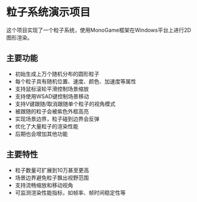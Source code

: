 # 粒子系统演示项目

这个项目实现了一个粒子系统，使用MonoGame框架在Windows平台上进行2D图形渲染。

## 主要功能

- 初始生成上万个随机分布的圆形粒子
- 每个粒子具有随机位置、速度、颜色、加速度等属性
- 支持鼠标滚轮平滑控制场景缩放
- 支持使用WSAD键控制场景移动
- 支持V键跟随/取消跟随单个粒子的视角模式
- 被跟随的粒子会被紫色外框高亮
- 实现场景边界，粒子碰到边界会反弹
- 优化了大量粒子的渲染性能
- 后期也会增加其他功能

## 主要特性

- 粒子数量可扩展到10万甚至更高
- 场景边界避免粒子飘出视野范围
- 支持流畅缩放和移动视角
- 可监测渲染性能指标，如帧率、帧时间稳定性等
